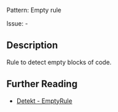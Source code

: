 Pattern: Empty rule

Issue: -

## Description

Rule to detect empty blocks of code.

## Further Reading

* [Detekt - EmptyRule](https://detekt.github.io/detekt/empty-blocks.html#emptyrule)